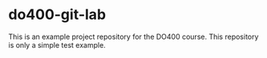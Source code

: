 # do400-git-lab

This is an example project repository for the DO400 course.
This repository is only a simple test example.

